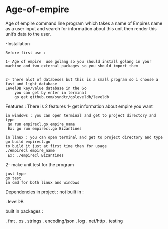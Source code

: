 # Age-of-empire
Age of empire command line program which takes a name of Empires name as a user input 
and search for information about this unit then render this unit’s data to the user.

-Installation

	Before first use :

	1- Age of empire  use golang so you should install golang in your machine and two external packages so you should import them 
	

	2- there alot of databeses but this is a small program so i choose a fast and light database  
    LevelDB key/value database in the Go 
		you can get by enter in terminal 
		go get github.com/syndtr/goleveldb/leveldb

Features :
There is 2 features 
1- get information about empire you want

	in windows : you can open terminal and get to project directory and type 
	 go run empirecl.go empire_name 
     Ex: go run empirecl.go Bizantines
	
	in linux : you can open terminal and get to project directory and type 
	go build empirecl.go 
	to build it just at first time then for usage
	./empirecl empire_name 
     Ex: ./empirecl Bizantines

	
2- make unit test for the program

    just type 
    go test 
    in cmd for both linux and windows
    
Dependencies in project :
  not built in :
  
   . levelDB
   
  built in packages :
  
 
. fmt
. os
. strings
. encoding/json
. log
. net/http
. testing
